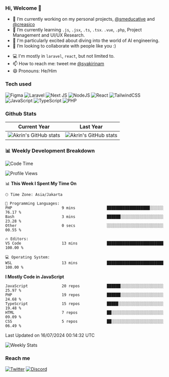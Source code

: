 ### Hi, Welcome 👋

<!--
**akrindev/akrindev** is a ✨ _special_ ✨ repository because its `README.md` (this file) appears on your GitHub profile.

Here are some ideas to get you started:
-->


- 🔭 I’m currently working on my personal projects, [@smeducative](https://github.com/smeducative) and [@creasico](https://github.com/creasico)
- 🌱 I’m currently learning `.js`, `.jsx`, `.ts`, `.tsx`. `.vue`, `.php`, Project Management and UI/UX Research.
- 🤖 I'm particularly excited about diving into the world of AI engineering.
- 👯 I’m looking to collaborate with people like you :)
<!-- - 🤔 I’m looking for help with ... -->
- 💻 I'm mostly in `laravel`, `react`, but not limited to.
- 📫 How to reach me: tweet me [@syakirinam](https://twitter.com/syakirinam)
- 😄 Pronouns: He/Him

### Tech used

![Figma](https://img.shields.io/badge/figma-%23F24E1E.svg?style=for-the-badge&logo=figma&logoColor=white)
![Laravel](https://img.shields.io/badge/laravel-%23FF2D20.svg?style=for-the-badge&logo=laravel&logoColor=white)
![Next JS](https://img.shields.io/badge/Next-black?style=for-the-badge&logo=next.js&logoColor=white)
![NodeJS](https://img.shields.io/badge/node.js-6DA55F?style=for-the-badge&logo=node.js&logoColor=white)
![React](https://img.shields.io/badge/react-%2320232a.svg?style=for-the-badge&logo=react&logoColor=%2361DAFB)
![TailwindCSS](https://img.shields.io/badge/tailwindcss-%2338B2AC.svg?style=for-the-badge&logo=tailwind-css&logoColor=white)
![JavaScript](https://img.shields.io/badge/javascript-%23323330.svg?style=for-the-badge&logo=javascript&logoColor=%23F7DF1E)
![TypeScript](https://img.shields.io/badge/typescript-%23007ACC.svg?style=for-the-badge&logo=typescript&logoColor=white)
![PHP](https://img.shields.io/badge/php-%23777BB4.svg?style=for-the-badge&logo=php&logoColor=white)



### Github Stats
| Current Year | Last Year |
|-----|-----|
|![Akrin's GitHub stats](https://github-readme-stats.vercel.app/api?username=akrindev&show_icons=true&theme=react&count_private=true)|![Akrin's GitHub stats](https://github-readme-stats.vercel.app/api?username=akrindev&show_icons=true&theme=react&count_private=true&include_all_commits=true)|

### 📊 Weekly Development Breakdown

<!--START_SECTION:waka-->
![Code Time](http://img.shields.io/badge/Code%20Time-1%2C550%20hrs%2044%20mins-blue)

![Profile Views](http://img.shields.io/badge/Profile%20Views-0-blue)

📊 **This Week I Spent My Time On** 

```text
🕑︎ Time Zone: Asia/Jakarta

💬 Programming Languages: 
PHP                      9 mins              ███████████████████░░░░░░   76.17 % 
Bash                     3 mins              ██████░░░░░░░░░░░░░░░░░░░   23.28 % 
Other                    0 secs              ░░░░░░░░░░░░░░░░░░░░░░░░░   00.55 % 

🔥 Editors: 
VS Code                  13 mins             █████████████████████████   100.00 % 

💻 Operating System: 
WSL                      13 mins             █████████████████████████   100.00 % 
```

**I Mostly Code in JavaScript** 

```text
JavaScript               20 repos            ██████░░░░░░░░░░░░░░░░░░░   25.97 % 
PHP                      19 repos            ██████░░░░░░░░░░░░░░░░░░░   24.68 % 
TypeScript               15 repos            █████░░░░░░░░░░░░░░░░░░░░   19.48 % 
HTML                     7 repos             ██░░░░░░░░░░░░░░░░░░░░░░░   09.09 % 
CSS                      5 repos             ██░░░░░░░░░░░░░░░░░░░░░░░   06.49 % 
```




 Last Updated on 16/07/2024 00:14:32 UTC
<!--END_SECTION:waka-->

![Weekly Stats](https://github-readme-stats.vercel.app/api/wakatime?username=akrindev&theme=github_dark&layout=compact)


### Reach me
[![Twitter](https://img.shields.io/badge/Twitter-%231DA1F2.svg?style=for-the-badge&logo=Twitter&logoColor=white)](https://twitter.com/syakirinam)
[![Discord](https://img.shields.io/badge/discord-%237289DA.svg?style=for-the-badge&logo=discord&logoColor=white)
](https://discordapp.com/users/561994027054923863)
